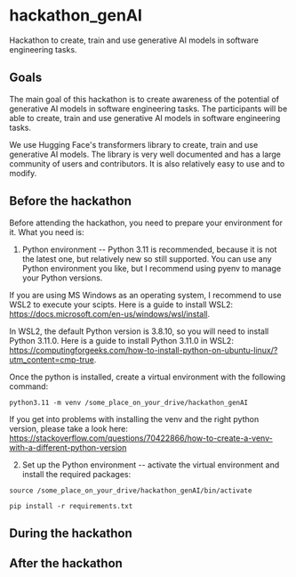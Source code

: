 # hackathon_genAI
Hackathon to create, train and use generative AI models in software engineering tasks.

## Goals
The main goal of this hackathon is to create awareness of the potential of generative AI models in software engineering tasks. The participants will be able to create, train and use generative AI models in software engineering tasks.

We use Hugging Face's transformers library to create, train and use generative AI models. The library is very well documented and has a large community of users and contributors. It is also relatively easy to use and to modify.

## Before the hackathon
Before attending the hackathon, you need to prepare your environment for it. What you need is:

1. Python environment -- Python 3.11 is recommended, because it is not the latest one, but relatively new so still supported. You can use any Python environment you like, but I recommend using pyenv to manage your Python versions.


If you are using MS Windows as an operating system, I recommend to use WSL2 to execute your scipts. Here is a guide to install WSL2: https://docs.microsoft.com/en-us/windows/wsl/install.

In WSL2, the default Python version is 3.8.10, so you will need to install Python 3.11.0. Here is a guide to install Python 3.11.0 in WSL2: https://computingforgeeks.com/how-to-install-python-on-ubuntu-linux/?utm_content=cmp-true.

Once the python is installed, create a virtual environment with the following command:

```python3.11 -m venv /some_place_on_your_drive/hackathon_genAI```

If you get into problems with installing the venv and the right python version, please take a look here: https://stackoverflow.com/questions/70422866/how-to-create-a-venv-with-a-different-python-version 

2. Set up the Python environment -- activate the virtual environment and install the required packages:

```source /some_place_on_your_drive/hackathon_genAI/bin/activate```

```pip install -r requirements.txt```


## During the hackathon

## After the hackathon